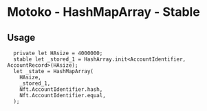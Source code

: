 # Motoko - HashMapArray - Stable


## Usage
```
  private let HAsize = 4000000;
  stable let _stored_1 = HashArray.init<AccountIdentifier, AccountRecord>(HAsize);
  let _state = HashMapArray(
    HAsize,
    _stored_1,
    Nft.AccountIdentifier.hash,
    Nft.AccountIdentifier.equal,
  );
```
